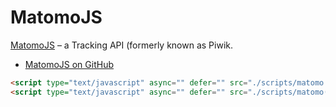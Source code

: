 # MatomoJS

[MatomoJS]( https://developer.matomo.org/) – a Tracking API (formerly known as Piwik.
- [MatomoJS on GitHub]( https://github.com/matomo-org/matomo/blob/master/js/piwik.js) 

```html
<script type="text/javascript" async="" defer="" src="./scripts/matomo.js "></script>
<script type="text/javascript" async="" defer="" src="./scripts/matomo(1).js "></script>
```

